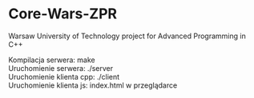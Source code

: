 # Core-Wars-ZPR
Warsaw University of Technology project for Advanced Programming in C++

Kompilacja serwera: make  
Uruchomienie serwera: ./server  
Uruchomienie klienta cpp: ./client  
Uruchomienie klienta js: index.html w przeglądarce  
